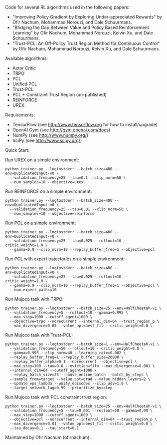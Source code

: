 Code for several RL algorithms used in the following papers:
* "Improving Policy Gradient by Exploring Under-appreciated Rewards" by
Ofir Nachum, Mohammad Norouzi, and Dale Schuurmans.
* "Bridging the Gap Between Value and Policy Based Reinforcement Learning" by
Ofir Nachum, Mohammad Norouzi, Kelvin Xu, and Dale Schuurmans.
* "Trust-PCL: An Off-Policy Trust Region Method for Continuous Control" by
Ofir Nachum, Mohammad Norouzi, Kelvin Xu, and Dale Schuurmans.

Available algorithms:
* Actor Critic
* TRPO
* PCL
* Unified PCL
* Trust-PCL
* PCL + Constraint Trust Region (un-published)
* REINFORCE
* UREX

Requirements:
* TensorFlow (see http://www.tensorflow.org for how to install/upgrade)
* OpenAI Gym (see http://gym.openai.com/docs)
* NumPy (see http://www.numpy.org/)
* SciPy (see http://www.scipy.org/)

Quick Start:

Run UREX on a simple environment:

```
python trainer.py --logtostderr --batch_size=400 --env=DuplicatedInput-v0 \
  --validation_frequency=25 --tau=0.1 --clip_norm=50 \
  --num_samples=10 --objective=urex
```

Run REINFORCE on a simple environment:

```
python trainer.py --logtostderr --batch_size=400 --env=DuplicatedInput-v0 \
  --validation_frequency=25 --tau=0.01 --clip_norm=50 \
  --num_samples=10 --objective=reinforce
```

Run PCL on a simple environment:

```
python trainer.py --logtostderr --batch_size=400 --env=DuplicatedInput-v0 \
  --validation_frequency=25 --tau=0.025 --rollout=10 --critic_weight=1.0 \
  --gamma=0.9 --clip_norm=10 --replay_buffer_freq=1 --objective=pcl
```

Run PCL with expert trajectories on a simple environment:

```
python trainer.py --logtostderr --batch_size=400 --env=DuplicatedInput-v0 \
  --validation_frequency=25 --tau=0.025 --rollout=10 --critic_weight=1.0 \
  --gamma=0.9 --clip_norm=10 --replay_buffer_freq=1 --objective=pcl \
  --num_expert_paths=10
```

Run Mujoco task with TRPO:

```
python trainer.py --logtostderr --batch_size=25 --env=HalfCheetah-v1 \
  --validation_frequency=5 --rollout=10 --gamma=0.995 \
  --max_step=1000 --cutoff_agent=1000 \
  --objective=trpo --norecurrent --internal_dim=64 --trust_region_p \
  --max_divergence=0.05 --value_opt=best_fit --critic_weight=0.0 \
```

Run Mujoco task with Trust-PCL:

```
python trainer.py --logtostderr --batch_size=1 --env=HalfCheetah-v1 \
  --validation_frequency=50 --rollout=10 --critic_weight=0.0 \
  --gamma=0.995 --clip_norm=40 --learning_rate=0.002 \
  --replay_buffer_freq=1 --replay_buffer_size=20000 \
  --replay_buffer_alpha=0.1 --norecurrent --objective=pcl \
  --max_step=100 --tau=0.0 --eviction=fifo --max_divergence=0.001 \
  --internal_dim=64 --cutoff_agent=1000 \
  --replay_batch_size=25 --nouse_online_batch --batch_by_steps \
  --sample_from=target --value_opt=grad --value_hidden_layers=2 \
  --update_eps_lambda --unify_episodes --clip_adv=1.0 \
  --target_network_lag=0.99 --prioritize_by=step
```

Run Mujoco task with PCL constraint trust region:

```
python trainer.py --logtostderr --batch_size=25 --env=HalfCheetah-v1 \
  --validation_frequency=5 --tau=0.001 --rollout=50 --gamma=0.99 \
  --max_step=1000 --cutoff_agent=1000 \
  --objective=pcl --norecurrent --internal_dim=64 --trust_region_p \
  --max_divergence=0.01 --value_opt=best_fit --critic_weight=0.0 \
  --tau_decay=0.1 --tau_start=0.1
```


Maintained by Ofir Nachum (ofirnachum).
